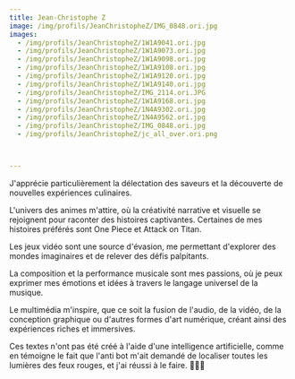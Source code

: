 ```yaml
---
title: Jean-Christophe Z
image: /img/profils/JeanChristopheZ/IMG_0848.ori.jpg
images:
  - /img/profils/JeanChristopheZ/1W1A9041.ori.jpg
  - /img/profils/JeanChristopheZ/1W1A9073.ori.jpg
  - /img/profils/JeanChristopheZ/1W1A9098.ori.jpg
  - /img/profils/JeanChristopheZ/1W1A9108.ori.jpg
  - /img/profils/JeanChristopheZ/1W1A9120.ori.jpg
  - /img/profils/JeanChristopheZ/1W1A9140.ori.jpg
  - /img/profils/JeanChristopheZ/IMG_2114.ori.JPG
  - /img/profils/JeanChristopheZ/1W1A9168.ori.jpg
  - /img/profils/JeanChristopheZ/1N4A9302.ori.jpg
  - /img/profils/JeanChristopheZ/1N4A9562.ori.jpg
  - /img/profils/JeanChristopheZ/IMG_0848.ori.jpg
  - /img/profils/JeanChristopheZ/jc_all_over.ori.png



---
```

J'apprécie particulièrement la délectation des saveurs et la découverte de nouvelles expériences culinaires.

L'univers des animes m'attire, où la créativité narrative et visuelle se rejoignent pour raconter des histoires captivantes. Certaines de mes histoires préférés sont One Piece et Attack on Titan.

Les jeux vidéo sont une source d'évasion, me permettant d'explorer des mondes imaginaires et de relever des défis palpitants.

La composition et la performance musicale sont mes passions, où je peux exprimer mes émotions et idées à travers le langage universel de la musique.

Le multimédia m'inspire, que ce soit la fusion de l'audio, de la vidéo, de la conception graphique ou d'autres formes d'art numérique, créant ainsi des expériences riches et immersives.

Ces textes n'ont pas été créé à l'aide d'une intelligence artificielle, comme en témoigne le fait que l'anti bot m'ait demandé de localiser toutes les lumières des feux rouges, et j'ai réussi à le faire. 🧔🏿‍♂️
